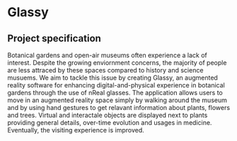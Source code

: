 # Glassy

## Project specification
Botanical gardens and open-air museums often experience a lack of interest. 
Despite the growing enviornment concerns, the majority of people are less attraced by these spaces compared to history and science musuems. 
We aim to tackle this issue by creating Glassy, an augmented reality software for enhancing digital-and-physical experience in botanical gardens through the use of nReal glasses. 
The application allows users to move in an augmented reality space simply by walking around the museum and by using hand gestures to get relavant information about plants, flowers and trees. 
Virtual and interactale objects are displayed next to plants providing general details, over-time evolution and usages in medicine.  
Eventually, the visiting experience is improved.
